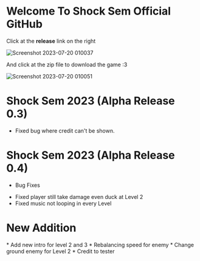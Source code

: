 # Welcome To Shock Sem Official GitHub

Click at the <b>release</b> link on the right



![Screenshot 2023-07-20 010037](https://github.com/Fwofy/Shock-Sem/assets/128760862/f88144d3-2293-4d01-826d-a669c7e64df5)

And click at the zip file to download the game :3



![Screenshot 2023-07-20 010051](https://github.com/Fwofy/Shock-Sem/assets/128760862/86055209-991d-445a-b26f-4a6319a55db3)

# Shock Sem 2023 (Alpha Release 0.3)

* Fixed bug where credit can't be shown.


# Shock Sem 2023 (Alpha Release 0.4)

- Bug Fixes
* Fixed player still take damage even duck at Level 2
* Fixed music not looping in every Level

<h1>New Addition</h1>
* Add new intro for level 2 and 3
* Rebalancing speed for enemy
* Change ground enemy for Level 2
* Credit to tester

